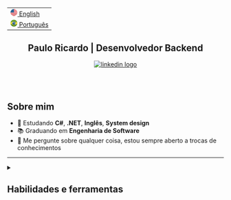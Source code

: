 <html>

<table>
  <tr><td><a href="README-en.md"><img src="./assets/us_flag.png" alt="US flag" width="17px"> English</a></td></tr>
  <tr><td><a href="https://github.com/Paulo-Ricard0"><img src="./assets/br_flag.png" alt="Brazil flag" width="17px"> Português</a></td></tr>
</table>

<div id="header">
  <h2 align="center">
    Paulo Ricardo | Desenvolvedor Backend
  </h2>
</div>


<div id="badges" align="center">
  <a target="_blank" href="https://www.linkedin.com/in/paulo-ricardo-magalhaes/">
    <img src="https://img.shields.io/static/v1?message=LinkedIn&logo=linkedin&label=&color=4089ea&logoColor=white&labelColor=&style=for-the-badge" alt="linkedin logo"/>
  </a>
</div>

</br></br>

## Sobre mim

- 🌱 Estudando **C#**, **.NET**, **Inglês**, **System design**
- 📚 Graduando em **Engenharia de Software**
- 💬 Me pergunte sobre qualquer coisa, estou sempre aberto a trocas de conhecimentos

---

<details>
   <summary>
     <h2>Habilidades e ferramentas</h2>
   </summary>

### Tecnologias
- **C#**
- **.NET**
- **ASP.NET Core**
- **AWS**
- **Entity Framework Core**
- **xUnit**
- **Docker**
- **RabbitMQ**
- **Git**
- **JavaScript**
- **TypeScript**

### Bancos de Dados
- **SQLServer**
- **MySQL**
- **PostgreSQL**

### Metodologias
- **Scrum**
- **Kanban**
</details>

</html>
